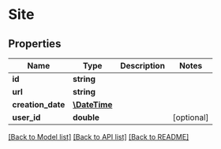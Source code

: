 # Site

## Properties
Name | Type | Description | Notes
------------ | ------------- | ------------- | -------------
**id** | **string** |  | 
**url** | **string** |  | 
**creation_date** | [**\DateTime**](Date.md) |  | 
**user_id** | **double** |  | [optional] 

[[Back to Model list]](../README.md#documentation-for-models) [[Back to API list]](../README.md#documentation-for-api-endpoints) [[Back to README]](../README.md)



